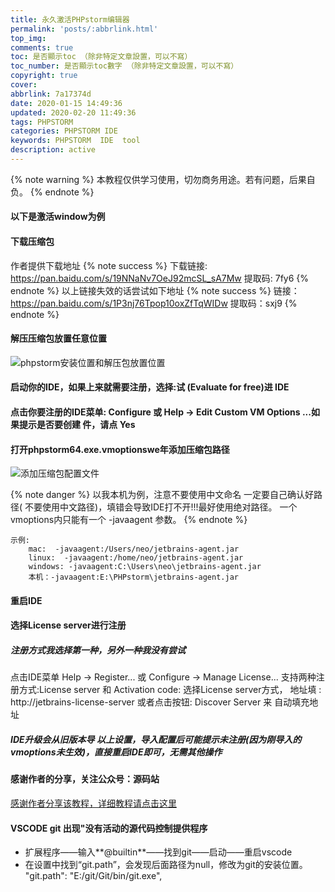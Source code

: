 ```yaml
---
title: 永久激活PHPstorm编辑器
permalink: 'posts/:abbrlink.html'
top_img: 
comments: true
toc: 是否顯示toc （除非特定文章設置，可以不寫）
toc_number: 是否顯示toc數字 （除非特定文章設置，可以不寫）
copyright: true
cover: 
abbrlink: 7a17374d
date: 2020-01-15 14:49:36
updated: 2020-02-20 11:49:36
tags: PHPSTORM
categories: PHPSTORM IDE
keywords: PHPSTORM  IDE  tool
description: active 
---
```

<meta name="referrer" content="never">
{% note warning %}
本教程仅供学习使用，切勿商务用途。若有问题，后果自负。
{% endnote %}

#### 以下是激活window为例
#### 下载压缩包
作者提供下载地址
{% note success %}
下载链接: https://pan.baidu.com/s/19NNaNv7OeJ92mcSL_sA7Mw 
提取码: 7fy6
{% endnote %}
以上链接失效的话尝试如下地址
{% note success %}
链接：https://pan.baidu.com/s/1P3nj76Tpop10oxZfTqWIDw 
提取码：sxj9 
{% endnote %}

#### 解压压缩包放置任意位置
![phpstorm安装位置和解压包放置位置](https://upload-images.jianshu.io/upload_images/3098875-2d79131c1106cb23.png?imageMogr2/auto-orient/strip%7CimageView2/2/w/1240)
#### 启动你的IDE，如果上来就需要注册，选择:试 (Evaluate for free)进 IDE
#### 点击你要注册的IDE菜单: Configure 或 Help -> Edit Custom VM Options ...如果提示是否要创建 件，请点 Yes 
#### 打开phpstorm64.exe.vmoptionswe年添加压缩包路径
![添加压缩包配置文件](https://upload-images.jianshu.io/upload_images/3098875-abac70a83c66fdda.png?imageMogr2/auto-orient/strip%7CimageView2/2/w/1240)

{% note danger %}
以我本机为例，注意不要使用中文命名
一定要自己确认好路径( 不要使用中文路径)，填错会导致IDE打不开!!!最好使用绝对路径。 
一个vmoptions内只能有一个 -javaagent 参数。
{% endnote %}
```
示例:
    mac:  -javaagent:/Users/neo/jetbrains-agent.jar
    linux:  -javaagent:/home/neo/jetbrains-agent.jar
    windows: -javaagent:C:\Users\neo\jetbrains-agent.jar
    本机：-javaagent:E:\PHPstorm\jetbrains-agent.jar
```
#### 重启IDE
#### 选择License server进行注册
##### 注册方式我选择第一种，另外一种我没有尝试
点击IDE菜单 Help -> Register... 或 Configure -> Manage License...
支持两种注册方式:License server 和 Activation code:
选择License server方式，
地址填 : http://jetbrains-license-server
或者点击按钮: Discover Server 来 自动填充地址
##### IDE升级会从旧版本导 以上设置，导入配置后可能提示未注册(因为刚导入的vmoptions未生效)，直接重启IDE即可，无需其他操作
#### 感谢作者的分享，关注公众号：源码站
[感谢作者分享该教程，详细教程请点击这里](https://mp.weixin.qq.com/s?__biz=MzI1ODYyODAwNQ==&mid=100000335&idx=1&sn=c77b63784b5b647710823480c09034f0&chksm=6a0402855d738b93baee8ca1a824dc4e58b3e83842b6279346eed646078ce84bf7a7aabe5da5&scene=20&xtrack=1&key=502e06af756d4cb04377922d22b73e81deab910af219eaf7294382cf6a12d8a8fe18340bba04c06ad95f426f212b5fa4535815773f12e26322f2d10709aff364e2803e73d4b5873acbe368628a502033&ascene=1&uin=Nzc5Njg4NzAz&devicetype=Windows+10&version=62070158&lang=zh_CN&exportkey=AeIOvo%2B9JKfiE6ks3c7%2B6A0%3D&pass_ticket=gkhf1X5NOmcKe9civKguQPE9C6vYoOVr8p483MF3ee8tnHorVS8prgMxMgMmkO%2F3)

#### VSCODE git 出现"没有活动的源代码控制提供程序
- 扩展程序——输入**@builtin**——找到git——启动——重启vscode
- 在设置中找到“git.path”，会发现后面路径为null，修改为git的安装位置。 "git.path": "E:/git/Git/bin/git.exe",